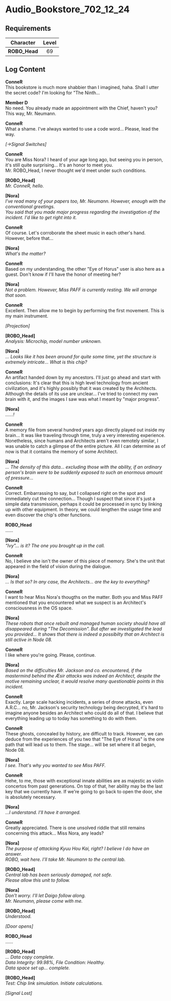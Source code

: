 # Audio_Bookstore_702_12_24
## Requirements
|  Character  |Level|
|-------------|:---:|
|**ROBO_Head**| 69  |

## Log Content
**ConneR**<br>
This bookstore is much more shabbier than I imagined, haha. Shall I utter the secret code? I'm looking for "The Ninth...

**Member D**<br>
No need. You already made an appointment with the Chief, haven't you? This way, Mr. Neumann.

**ConneR**<br>
What a shame. I've always wanted to use a code word... Please, lead the way.

*[→Signal Switches]*

**ConneR**<br>
You are Miss Nora? I heard of your age long ago, but seeing you in person, it's still quite surprising... It's an honor to meet you.<br>
Mr. ROBO\_Head, I never thought we'd meet under such conditions.

**[ROBO_Head]**<br>
*Mr. ConneR, hello.*

**[Nora]**<br>
*I've read many of your papers too, Mr. Neumann. However, enough with the conventional greetings.<br>
You said that you made major progress regarding the investigation of the incident. I'd like to get right into it.*

**ConneR**<br>
Of course. Let's corroborate the sheet music in each other's hand. However, before that...

**[Nora]**<br>
*What's the matter?*

**ConneR**<br>
Based on my understanding, the other "Eye of Horus" user is also here as a guest. Don't know if I'll have the honor of meeting her?

**[Nora]**<br>
*Not a problem. However, Miss PAFF is currently resting. We will arrange that soon.*

**ConneR**<br>
Excellent. Then allow me to begin by performing the first movement. This is my main instrument.

*\[Projection\]*

**[ROBO_Head]**<br>
*Analysis: Microchip, model number unknown.*

**[Nora]**<br>
*... Looks like it has been around for quite some time, yet the structure is extremely intricate... What is this chip?*

**ConneR**<br>
An artifact handed down by my ancestors. I'll just go ahead and start with conclusions: It's clear that this is high level technology from ancient civilization, and it's highly possibly that it was created by the Architects. Although the details of its use are unclear... I've tried to connect my own brain with it, and the images I saw was what I meant by "major progress".

**[Nora]**<br>
*......!*

**ConneR**<br>
A memory file from several hundred years ago directly played out inside my brain... It was like traveling through time, truly a very interesting experience. Nonetheless, since humans and Architects aren't even remotely similar, I was unable to catch a glimpse of the entire picture. All I can determine as of now is that it contains the memory of some Architect.

**[Nora]**<br>
*... The density of this data... excluding those with the ability, if an ordinary person's brain were to be suddenly exposed to such an enormous amount of pressure...*

**ConneR**<br>
Correct. Embarrassing to say, but I collapsed right on the spot and immediately cut the connection... Though I suspect that since it's just a simple data transmission, perhaps it could be processed in sync by linking up with other equipment. In theory, we could lengthen the usage time and even discover the chip's other functions.

**ROBO_Head**<br>
......

**[Nora]**<br>
*"Ivy"... is it? The one you brought up in the call.*

**ConneR**<br>
No, I believe she isn't the owner of this piece of memory. She's the unit that appeared in the field of vision during the dialogue.

**[Nora]**<br>
*… Is that so? In any case, the Architects... are the key to everything?*

**ConneR**<br>
I want to hear Miss Nora's thougths on the matter. Both you and Miss PAFF mentioned that you encountered what we suspect is an Architect's consciousness in the OS space.

**[Nora]**<br>
*These robots that once rebuilt and managed human society should have all disappeared during "The Decomission". But  after we investigated the lead you provided... It shows that there is indeed a possibilty that an Architect is still active in Node 08.*

**ConneR**<br>
I like where you're going. Please, continue.

**[Nora]**<br>
*Based on the difficulties Mr. Jackson and co. encountered, if the mastermind behind the Æsir attacks was indeed an Architect, despite the motive remaining unclear, it would resolve many questionable points in this incident.*

**ConneR**<br>
Exactly. Large scale hacking incidents, a series of drone attacks, even A.R.C... no, Mr. Jackson's security technology being decrypted, it's hard to imagine anyone besides an Architect who could do all of that. I believe that everything leading up to today has something to do with them.

**ConneR**<br>
These ghosts, concealed by history, are difficult to track. However, we can deduce from the experiences of you two that "The Eye of Horus" is the one path that will lead us to them. The stage... will be set where it all began, Node 08.

**[Nora]**<br>
*I see. That's why you wanted to see Miss PAFF.*

**ConneR**<br>
Hehe, to me, those with exceptional innate abilities are as majestic as violin concertos from past generations. On top of that, her ability may be the last key that we currently have. If we're going to go back to open the door, she is absolutely necessary.

**[Nora]**<br>
*...I understand. I'll have it arranged.*

**ConneR**<br>
Greatly appreciated. There is one unsolved riddle that still remains concerning this attack... Miss Nora, any leads?

**[Nora]**<br>
*The purpose of attacking Kyuu Hou Kai, right? I believe I do have an answer.<br>
ROBO, wait here. I'll take Mr. Neumann to the central lab.*

**[ROBO_Head]**<br>
*Central lab has been seriously damaged, not safe.<br>
Please allow this unit to follow.*

**[Nora]**<br>
*Don't worry. I'll let Daigo follow along.<br>
Mr. Neumann, please come with me.*

**[ROBO_Head]**<br>
*Understood.*

*\[Door opens\]*

**ROBO_Head**<br>
......

**[ROBO_Head]**<br>
*... Data copy complete.<br>
Data Integrity: 99.98%, File Condition: Healthy.<br>
Data space set up... complete.*

**[ROBO_Head]**<br>
*Test: Chip link simulation. Initiate calculations.*

*[Signal Lost]*